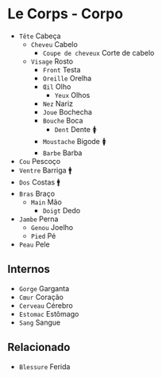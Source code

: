 # Le Corps - Corpo

-   `Tête` Cabeça
    -   `Cheveu` Cabelo
        -   `Coupe de cheveux` Corte de cabelo
    -   `Visage` Rosto
        -   `Front` Testa
        -   `Oreille` Orelha
        -   `Œil` Olho
            -   `Yeux` Olhos
        -   `Nez` Nariz
        -   `Joue` Bochecha
        -   `Bouche` Boca
            -   `Dent` Dente 🚺
        -   `Moustache` Bigode 🚺
        -   `Barbe` Barba
-   `Cou` Pescoço
-   `Ventre` Barriga 🚹
-   `Dos` Costas 🚹
-   `Bras` Braço
    -   `Main` Mão
        -   `Doigt` Dedo
-   `Jambe` Perna
    -   `Genou` Joelho
    -   `Pied` Pé
-   `Peau` Pele

## Internos

-   `Gorge` Garganta
-   `Cœur` Coração
-   `Cerveau` Cérebro
-   `Estomac` Estômago
-   `Sang` Sangue

## Relacionado

-   `Blessure` Ferida
